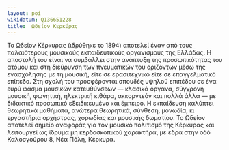 ```yaml
---
layout: poi
wikidatum: Q136651228
title:  Ωδείον Κερκύρας
---
```


Το Ωδείον Κέρκυρας (ιδρύθηκε το 1894) αποτελεί έναν από τους παλαιότερους μουσικούς εκπαιδευτικούς οργανισμούς της Ελλάδας. 
Η αποστολή του είναι να συμβάλλει στην ανάπτυξη της προσωπικότητας του ατόμου και στη διεύρυνση των πνευματικών του οριζόντων μέσω της ενασχόλησης με τη μουσική, είτε σε ερασιτεχνικό είτε σε επαγγελματικό επίπεδο. 
Στη σχολή του προσφέρονται σπουδές υψηλού επιπέδου σε ένα ευρύ φάσμα μουσικών κατευθύνσεων — κλασικά όργανα, σύγχρονη μουσική, φωνητική, ηλεκτρική κιθάρα, ακκορντεόν και πολλά άλλα — με διδακτικό προσωπικό εξειδικευμένο και έμπειρο. 
Η εκπαίδευση καλύπτει θεωρητικά μαθήματα, ανώτερα θεωρητικά, σύνθεση, μονωδία, κι εργαστήρια ορχήστρας, χορωδίας και μουσικής δωματίου. 
Το Ωδείον αποτελεί σημείο αναφοράς για τον μουσικό πολιτισμό της Κέρκυρας και λειτουργεί ως ίδρυμα μη κερδοσκοπικού χαρακτήρα, με έδρα στην οδό Καλοσγούρου 8, Νέα Πόλη, Κέρκυρα.
